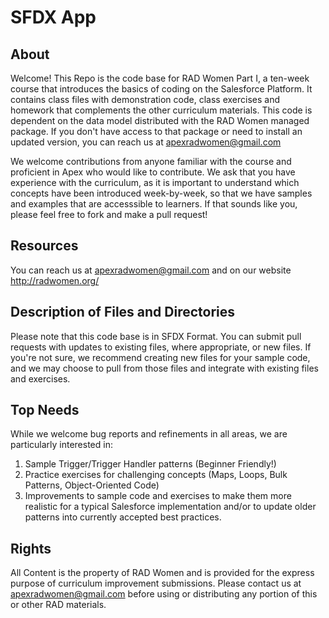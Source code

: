 # SFDX  App

## About
Welcome! This Repo is the code base for RAD Women Part I, a ten-week course that introduces the basics of coding on the Salesforce Platform.  It contains class files with demonstration code, class exercises and homework that complements the other curriculum materials.  This code is dependent on the data model distributed with the RAD Women managed package.  If you don't have access to that package or need to install an updated version, you can reach us at apexradwomen@gmail.com

We welcome contributions from anyone familiar with the course and proficient in Apex who would like to contribute.  We ask that you have experience with the curriculum, as it is important to understand which concepts have been introduced week-by-week, so that we have samples and examples that are accesssible to learners.  If that sounds like you, please feel free to fork and make a pull request!

## Resources
You can reach us at apexradwomen@gmail.com and on our website http://radwomen.org/

## Description of Files and Directories
Please note that this code base is in SFDX Format.  You can submit pull requests with updates to existing files, where appropriate, or new files.  If you're not sure, we recommend creating new files for your sample code, and we may choose to pull from those files and integrate with existing files and exercises.  

## Top Needs
While we welcome bug reports and refinements in all areas, we are particularly interested in:
1. Sample Trigger/Trigger Handler patterns (Beginner Friendly!)
2. Practice exercises for challenging concepts (Maps, Loops, Bulk Patterns, Object-Oriented Code)
3. Improvements to sample code and exercises to make them more realistic for a typical Salesforce implementation and/or to update older patterns into currently accepted best practices.

## Rights
All Content is the property of RAD Women and is provided for the express purpose of curriculum improvement submissions.  Please contact us at apexradwomen@gmail.com before using or distributing any portion of this or other RAD materials.


